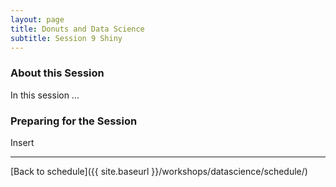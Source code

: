 ```yaml
---
layout: page
title: Donuts and Data Science
subtitle: Session 9 Shiny
---
```


### About this Session

In this session ...

### Preparing for the Session

Insert

* * *

[Back to schedule]({{ site.baseurl }}/workshops/datascience/schedule/)